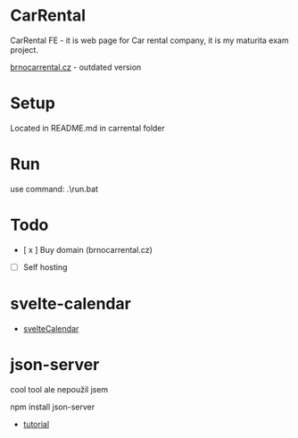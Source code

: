 # CarRental
CarRental FE - it is web page for Car rental company, it is my maturita exam project.

[brnocarrental.cz](https://www.brnocarrental.cz/) - outdated version

# Setup

Located in README.md in carrental folder

# Run

use command: .\run.bat

# Todo
- [ x ] Buy domain (brnocarrental.cz)
- [ ] Self hosting

# svelte-calendar
-  [svelteCalendar](https://snyk.io/advisor/npm-package/svelte-calendar)

# json-server
cool tool ale nepoužil jsem

npm install json-server

 - [tutorial](https://youtu.be/qHqQpHC0xVY?si=R3kW-FPhUoVcjdb7&t=254)